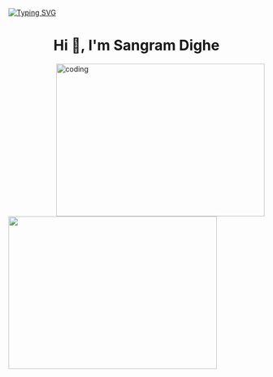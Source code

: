 
<a href="https://git.io/typing-svg"><img src="https://readme-typing-svg.demolab.com?font=Press+Start+2P&duration=4500&pause=1000&color=00a8e8&center=true&vCenter=true&width=900&height=150&lines=Hello+Everyone+👋+Welcome+to+my+profile+!!;My+Name+is+Sangram+Dighe..;I+am+a+AI+and+Data+Enthusiast🤓..;I+!hate+coding🙂" alt="Typing SVG" /></a>


<h1 align="center">Hi 👋, I'm Sangram Dighe</h1>

<img align='right' width="410" height="300" alt='coding' src="https://media.tenor.com/uF7aJqxcM6QAAAAi/digital-skola-bertalenta-digital.gif">
<img align='left' width='410' height='300' src="https://giant.gfycat.com/AnimatedTalkativeFunnelweaverspider.mp4" width="900"/>


<br><br><br><br><br><br><br><br><br><br><br><br><br><br>
